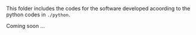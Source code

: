 This folder includes the codes for the software developed acoording to the python codes in `./python`.

Coming soon ...